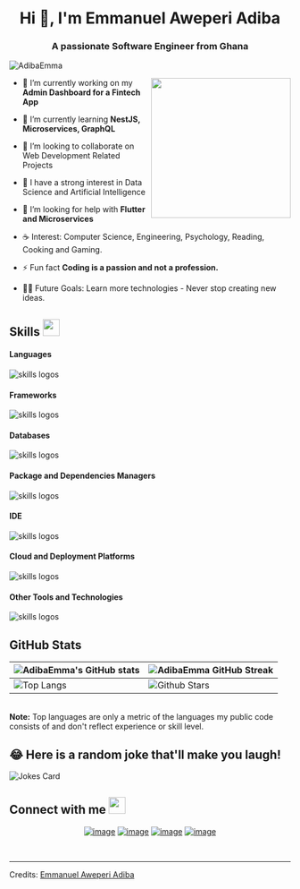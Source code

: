 <h1 align="center">Hi 👋, I'm Emmanuel Aweperi Adiba</h1>

<h3 align="center">A passionate Software Engineer from Ghana</h3>

<p align="left"> <img src="https://komarev.com/ghpvc/?username=AdibaEmma" alt="AdibaEmma"> </p>
<img align="right" src="https://github.com/7oSkaaa/7oSkaaa/blob/main/Images/Right_Side.gif?raw=true" width = 250px>

- 🔭 I’m currently working on my **Admin Dashboard for a Fintech App** 

- 🌱 I’m currently learning **NestJS, Microservices, GraphQL**

-  👯 I’m looking to collaborate on Web Development Related Projects 

- 📝 I have a strong interest in Data Science and Artificial Intelligence
  
- 🤔 I’m looking for help with  **Flutter and Microservices**

- ☕ Interest: Computer Science, Engineering, Psychology, Reading, Cooking and Gaming.

- ⚡ Fun fact **Coding is a passion and not a profession.**

- 💪🏼 Future Goals: Learn more technologies - Never stop creating new ideas.


## Skills <img src="https://media.giphy.com/media/iY8CRBdQXODJSCERIr/giphy.gif" width="30px">&nbsp; 

<h4> Languages </h4>
<span> 
  <img src="https://skillicons.dev/icons?i=java,js,ts,kotlin,python,css" alt="skills logos" /> <br>
</span>

<h4> Frameworks </h4>
<span>
 <img src="https://skillicons.dev/icons?i=spring,nodejs,express,nestjs,react,sass" alt="skills logos" /> <br>
</span>

<h4> Databases </h4>
<span>
 <img src="https://skillicons.dev/icons?i=postgres,mysql,mongodb" alt="skills logos" /> <br>
</span>

<h4> Package and Dependencies Managers</h4>
<span>
 <img src="https://skillicons.dev/icons?i=maven,gradle" alt="skills logos" /> <br>
</span>

<h4> IDE </h4>
<span>
<img src="https://skillicons.dev/icons?i=vscode,idea" alt="skills logos" /> <br>
</span>

<h4> Cloud and Deployment Platforms </h4>
<span>
 <img src="https://skillicons.dev/icons?i=aws,netlify,vercel,heroku,docker" alt="skills logos" /> <br>
</span>

<h4> Other Tools and Technologies </h4>
<span>
 <img src="https://skillicons.dev/icons?i=git,github,githubactions,gitlab,webpack,redis,rabbitmq,kafka,hibernate,linux,nginx,postman,powershell,regex,sequelize" alt="skills logos" /> <br>
</span>

## GitHub Stats
| ![AdibaEmma's GitHub stats](https://github-readme-stats.vercel.app/api?username=AdibaEmma&show_icons=true&theme=tokyonight) | ![AdibaEmma GitHub Streak](https://github-readme-streak-stats.herokuapp.com/?user=AdibaEmma&theme=tokyonight) |
| --- | --- |
| ![Top Langs](https://github-readme-stats.vercel.app/api/top-langs/?username=AdibaEmma&theme=tokyonight) | ![Github Stars](https://github-readme-stats.vercel.app/api?username=AdibaEmma&show_icons=true&locale=en&count_private=true&hide_rank=true&custom_title=My%20GitHub%20Stats&disable_animations=true&theme=tokyonight) |

</br>
<b>Note:</b> Top languages are only a metric of the languages my public code consists of and don't reflect experience or skill level.
    
## 😂 Here is a random joke that'll make you laugh!
![Jokes Card](https://readme-jokes.vercel.app/api)

## Connect with me <img src="https://media.giphy.com/media/iY8CRBdQXODJSCERIr/giphy.gif" width="30px">
<div align="center">

[![image](https://img.shields.io/badge/LinkedIn-0077B5?style=for-the-badge&logo=linkedin&logoColor=white)](https://www.linkedin.com/in/emmanuel-adiba/)
[![image](https://img.shields.io/badge/Instagram-E4405F?style=for-the-badge&logo=instagram&logoColor=white)](https://www.instagram.com/adiba_emmanuel/)
[![image](https://img.shields.io/badge/Twitter-1DA1F2?style=for-the-badge&logo=twitter&logoColor=white)](https://twitter.com/emmanuel_adiba)
[![image](https://img.shields.io/badge/Gmail-D14836?style=for-the-badge&logo=gmail&logoColor=white)](mailto:eabaagah@gmail.com)
  
</div>
<br>


-----
Credits: [Emmanuel Aweperi Adiba](https://github.com/AdibaEmma)
